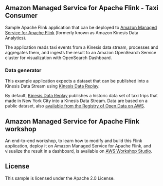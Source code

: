 ## Amazon Managed Service for Apache Flink - Taxi Consumer

Sample Apache Flink application that can be deployed to [Amazon Managed Service for Apache Flink](https://aws.amazon.com/managed-service-apache-flink/) 
(formerly known as Amazon Kinesis Data Analytics). 

The application reads taxi events from a Kinesis data stream, processes and aggregates them, and ingests the result to an 
Amazon OpenSearch Service cluster for visualization with OpenSearch Dashboard.

### Data generator

This example application expects a dataset that can be published into a Kinesis Data Stream using 
[Kinesis Data Replay](https://github.com/aws-samples/amazon-kinesis-replay).

By default, [Kinesis Data Replay](https://github.com/aws-samples/amazon-kinesis-replay) publishes a historic data set of 
taxi trips that made in New York City into a Kinesis Data Stream.
Data are based on a public dataset, also [available from the Registry of Open Data on AWS](https://registry.opendata.aws/nyc-tlc-trip-records-pds/).

## Amazon Managed Service for Apache Flink workshop

An end-to-end workshop, to learn how to modify and build this Flink application, deploy it on Amazon Managed Service for Apache Flink, 
and visualize the result in a dashboard, is available on [AWS Workshop Studio](https://catalog.workshops.aws/managed-flink).

## License

This sample is licensed under the Apache 2.0 License.
